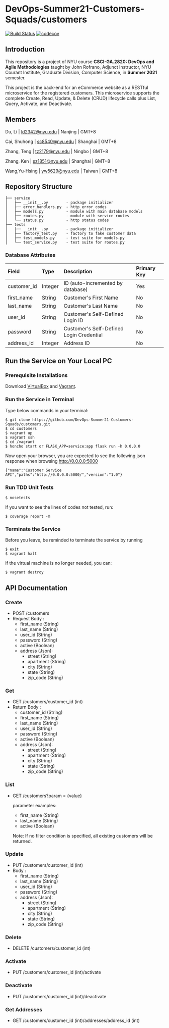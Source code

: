 # DevOps-Summer21-Customers-Squads/customers
[![Build Status](https://travis-ci.com/DevOps-Summer21-Customers-Squads/customers.svg?branch=main)](https://travis-ci.com/DevOps-Summer21-Customers-Squads/customers)
[![codecov](https://codecov.io/gh/DevOps-Summer21-Customers-Squads/customers/branch/main/graph/badge.svg?token=HJOTV34XKZ)](https://codecov.io/gh/DevOps-Summer21-Customers-Squads/customers)

## Introduction
This repository is a project of NYU course **CSCI-GA.2820: DevOps and Agile Methodologies** taught by John Rofrano, Adjunct Instructor, NYU Courant Institute, Graduate Division, Computer Science, in **Summer 2021** semester. 

This project is the back-end for an eCommerce website as a RESTful microservice for the registered customers. This microservice supports the complete Create, Read, Update, & Delete (CRUD) lifecycle calls plus List, Query, Activate, and Deactivate. 

## Members

Du, Li | ld2342@nyu.edu | Nanjing | GMT+8 

Cai, Shuhong | sc8540@nyu.edu | Shanghai | GMT+8

Zhang, Teng |  tz2179@nyu.edu | Ningbo | GMT+8 

Zhang, Ken | sz1851@nyu.edu | Shanghai | GMT+8 

Wang,Yu-Hsing | yw5629@nyu.edu | Taiwan | GMT+8 

## Repository Structure
```
├── service
│   ├── __init__.py        - package initializer
│   ├── error_handlers.py  - http error codes
│   ├── models.py          - module with main database models
│   ├── routes.py          - module with service routes
│   └── status.py          - http status codes 
├── tests
│   ├── __init__.py        - package initializer
│   ├── factory_test.py    - factory to fake customer data
│   ├── test_models.py     - test suite for models.py
│   └── test_service.py    - test suite for routes.py
```
### Database Attributes

| Field | Type | Description | Primary Key
| :--- | :--- | :--- | :--- |
| customer_id | Integer | ID (auto-incremented by database) | Yes
| first_name | String | Customer's First Name | No
| last_name | String | Customer's Last Name | No
| user_id | String | Customer's Self-Defined Login ID | No
| password | String | Customer's Self-Defined Login Credential | No
| address_id | Integer | Address ID | No


## Run the Service on Your Local PC

### Prerequisite Installations
Download [VirtualBox](https://www.virtualbox.org/) and [Vagrant](https://www.vagrantup.com/).

### Run the Service in Terminal
Type below commands in your terminal:

```
$ git clone https://github.com/DevOps-Summer21-Customers-Squads/customers.git
$ cd customers
$ vagrant up
$ vagrant ssh
$ cd /vagrant
$ honcho start or FLASK_APP=service:app flask run -h 0.0.0.0
```

Now open your browser, you are expected to see the following json response when browsing http://0.0.0.0:5000

```
{"name":"Customer Service API","paths":"http://0.0.0.0:5000/","version":"1.0"}
```
### Run TDD Unit Tests
```
$ nosetests
```
If you want to see the lines of codes not tested, run:
```
$ coverage report -m
```

### Terminate the Service
Before you leave, be reminded to terminate the service by running
```
$ exit
$ vagrant halt
```
If the virtual machine is no longer needed, you can: 
```
$ vagrant destroy
```

## API Documentation
### Create

- POST /customers
- Request Body :
  - first_name (String)
  - last_name (String)
  - user_id (String)
  - password (String)
  - active (Boolean)
  - address (Json):
    - street (String)
    - apartment (String)
    - city (String)
    - state (String)
    - zip_code (String)

### Get

- GET /customers/customer_id (int)
- Return Body :
  - customer_id (String)
  - first_name (String)
  - last_name (String)
  - user_id (String)
  - password (String)
  - active (Boolean)
  - address (Json):
    - street (String)
    - apartment (String)
    - city (String)
    - state (String)
    - zip_code (String)

### List

- GET /customers?param = {value}

  parameter examples:

  - first_name (String)
  - last_name (String)
  - active (Boolean)

  Note: If no filter condition is specified, all existing customers will be returned. 

### Update

- PUT /customers/customer_id (int)
- Body :
  - first_name (String)
  - last_name (String)
  - user_id (String)
  - password (String)
  - address (Json):
    - street (String)
    - apartment (String)
    - city (String)
    - state (String)
    - zip_code (String)

### Delete

- DELETE /customers/customer_id (int)

### Activate

- PUT /customers/customer_id (int)/activate

### Deactivate

- PUT /customers/customer_id (int)/deactivate

### Get Addresses

- GET /customers/customer_id (int)/addresses/address_id (int)
